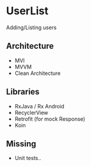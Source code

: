 # UserList

Adding/Listing users

## Architecture

- MVI
- MVVM
- Clean Architecture

## Libraries

- RxJava / Rx Android
- RecyclerView
- Retrofit (for mock Response)
- Koin

## Missing

- Unit tests..

